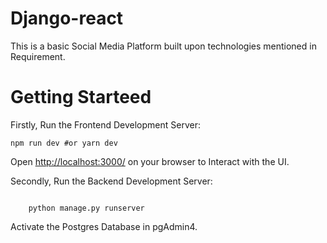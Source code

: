 # Django-react
<p>
    This is a basic Social Media Platform built upon technologies mentioned in Requirement. 
</p>

<h1>Getting Starteed</h1>

<p>
    Firstly, Run the Frontend Development Server:
</p>

<code>npm run dev
    #or
    yarn dev</code>

<p>
    Open <a href="http://localhost:3000/">http://localhost:3000/</a> on your browser to Interact with the UI.
</p>

<p>
    Secondly, Run the Backend Development Server:
</p>

<code>
    python manage.py runserver
</code>

<p>
    Activate the Postgres Database in pgAdmin4.
</p>